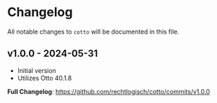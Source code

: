 # Changelog

All notable changes to `cotto` will be documented in this file.

## v1.0.0 - 2024-05-31
- Initial version
- Utilizes Otto 40.1.8

**Full Changelog**: https://github.com/rechtlogisch/cotto/commits/v1.0.0